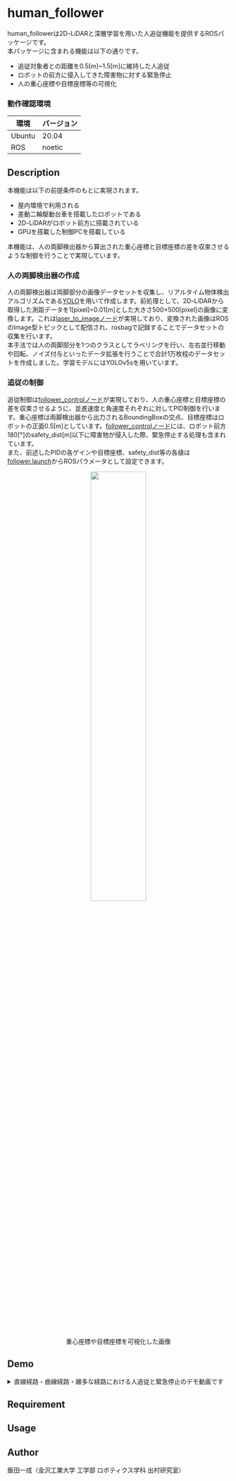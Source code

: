 # human_follower
human_followerは2DｰLiDARと深層学習を用いた人追従機能を提供するROSパッケージです。
<br>本パッケージに含まれる機能は以下の通りです。

- 追従対象者との距離を0.5[m]~1.5[m]に維持した人追従
- ロボットの前方に侵入してきた障害物に対する緊急停止
- 人の重心座標や目標座標等の可視化

### 動作確認環境

| 環境 | バージョン |
| --- | --- |
| Ubuntu | 20.04 |
| ROS | noetic |

## Description
本機能は以下の前提条件のもとに実現されます。

- 屋内環境で利用される
- 差動二輪駆動台車を搭載したロボットである
- 2DｰLiDARがロボット前方に搭載されている
- GPUを搭載した制御PCを搭載している

本機能は、人の両脚検出器から算出された重心座標と目標座標の差を収束させるような制御を行うことで実現しています。

### 人の両脚検出器の作成
人の両脚検出器は両脚部分の画像データセットを収集し、リアルタイム物体検出アルゴリズムである[YOLO](https://arxiv.org/pdf/1506.02640.pdf)を用いて作成します。前処理として、2DｰLiDARから取得した測距データを1[pixel]=0.01[m]とした大きさ500×500[pixel]の画像に変換します。これは[laser_to_imageノード](scripts/laser_to_image.py)が実現しており、変換された画像はROSのImage型トピックとして配信され、rosbagで記録することでデータセットの収集を行います。
<br>本手法では人の両脚部分を1つのクラスとしてラベリングを行い、左右並行移動や回転、ノイズ付与といったデータ拡張を行うことで合計1万枚程のデータセットを作成しました。学習モデルにはYOLOv5sを用いています。

### 追従の制御
追従制御は[follower_controlノード](scripts/follower_control.py)が実現しており、人の重心座標と目標座標の差を収束させるように、並進速度と角速度それぞれに対してPID制御を行います。重心座標は両脚検出器から出力されるBoundingBoxの交点、目標座標はロボットの正面0.5[m]としています。[follower_controlノード](scripts/follower_control.py)には、ロボット前方180[°]のsafety_dist[m]以下に障害物が侵入した際、緊急停止する処理も含まれています。
<br>また、前述したPIDの各ゲインや目標座標、safety_dist等の各値は[follower.launch](launch/follower.launch)からROSパラメータとして設定できます。

<p align="center">
  <img src="https://user-images.githubusercontent.com/45844173/220180336-7dfbf791-a63d-453f-b686-8caf2908135a.png" width="50%">
</p>
<p align="center">
  重心座標や目標座標を可視化した画像
</p>

## Demo
<details>
<summary>直線経路・曲線経路・雑多な経路における人追従と緊急停止のデモ動画です</summary>

https://user-images.githubusercontent.com/45844173/220177958-479912c3-afe2-4eed-853c-c494167492e4.mp4
</details>


## Requirement


## Usage


## Author
飯田一成（金沢工業大学 工学部 ロボティクス学科 出村研究室）
